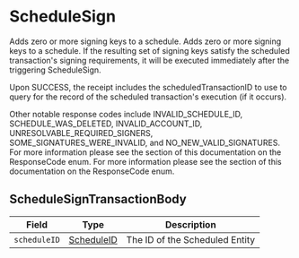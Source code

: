 # ScheduleSign

Adds zero or more signing keys to a schedule. Adds zero or more signing keys to a schedule. If the resulting set of signing keys satisfy the scheduled transaction's signing requirements, it will be executed immediately after the triggering ScheduleSign.

Upon SUCCESS, the receipt includes the scheduledTransactionID to use to query for the record of the scheduled transaction's execution (if it occurs).

Other notable response codes include INVALID\_SCHEDULE\_ID, SCHEDULE\_WAS\_DELETED, INVALID\_ACCOUNT\_ID, UNRESOLVABLE\_REQUIRED\_SIGNERS, SOME\_SIGNATURES\_WERE\_INVALID, and NO\_NEW\_VALID\_SIGNATURES. For more information please see the section of this documentation on the ResponseCode enum. For more information please see the section of this documentation on the ResponseCode enum.

## ScheduleSignTransactionBody

| Field        | Type                                       | Description                    |
| ------------ | ------------------------------------------ | ------------------------------ |
| `scheduleID` | [ScheduleID](../basic-types/scheduleid.md) | The ID of the Scheduled Entity |
